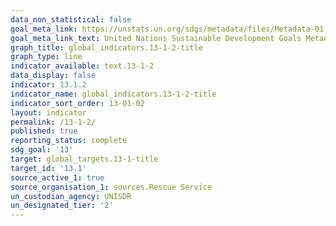 ```yaml
---
data_non_statistical: false
goal_meta_link: https://unstats.un.org/sdgs/metadata/files/Metadata-01-05-03.pdf
goal_meta_link_text: United Nations Sustainable Development Goals Metadata (pdf 759kB)
graph_title: global_indicators.13-1-2-title
graph_type: line
indicator_available: text.13-1-2
data_display: false
indicator: 13.1.2
indicator_name: global_indicators.13-1-2-title
indicator_sort_order: 13-01-02
layout: indicator
permalink: /13-1-2/
published: true
reporting_status: complete
sdg_goal: '13'
target: global_targets.13-1-title
target_id: '13.1'
source_active_1: true
source_organisation_1: sources.Rescue Service
un_custodian_agency: UNISDR
un_designated_tier: '2'
---
```

